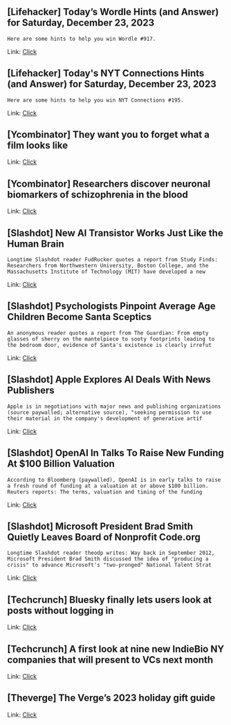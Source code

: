 ## [Lifehacker] Today’s Wordle Hints (and Answer) for Saturday, December 23, 2023
```
Here are some hints to help you win Wordle #917.
```

Link: [Click](https://lifehacker.com/entertainment/wordle-answer-today-december-23-2023)

## [Lifehacker] Today's NYT Connections Hints (and Answer) for Saturday, December 23, 2023
```
Here are some hints to help you win NYT Connections #195.
```

Link: [Click](https://lifehacker.com/entertainment/nyt-connections-answer-today-december-23-2023)

## [Ycombinator] They want you to forget what a film looks like
Link: [Click](https://aftermath.site/true-lies-4k-uhd-blu-ray-james-cameron-peter-jackson-park-road-post)

## [Ycombinator] Researchers discover neuronal biomarkers of schizophrenia in the blood
Link: [Click](https://hmri.org.au/news-article/researchers-discover-neuronal-biomarkers-schizophrenia-blood)

## [Slashdot] New AI Transistor Works Just Like the Human Brain
```
Longtime Slashdot reader FudRucker quotes a report from Study Finds: Researchers from Northwestern University, Boston College, and the Massachusetts Institute of Technology (MIT) have developed a new 
```

Link: [Click](https://hardware.slashdot.org/story/23/12/23/0126244/new-ai-transistor-works-just-like-the-human-brain?utm_source=rss1.0mainlinkanon&utm_medium=feed)

## [Slashdot] Psychologists Pinpoint Average Age Children Become Santa Sceptics
```
An anonymous reader quotes a report from The Guardian: From empty glasses of sherry on the mantelpiece to sooty footprints leading to the bedroom door, evidence of Santa's existence is clearly irrefut
```

Link: [Click](https://science.slashdot.org/story/23/12/22/2330253/psychologists-pinpoint-average-age-children-become-santa-sceptics?utm_source=rss1.0mainlinkanon&utm_medium=feed)

## [Slashdot] Apple Explores AI Deals With News Publishers
```
Apple is in negotiations with major news and publishing organizations (source paywalled; alternative source), "seeking permission to use their material in the company's development of generative artif
```

Link: [Click](https://apple.slashdot.org/story/23/12/22/2323204/apple-explores-ai-deals-with-news-publishers?utm_source=rss1.0mainlinkanon&utm_medium=feed)

## [Slashdot] OpenAI In Talks To Raise New Funding At $100 Billion Valuation
```
According to Bloomberg (paywalled), OpenAI is in early talks to raise a fresh round of funding at a valuation at or above $100 billion. Reuters reports: The terms, valuation and timing of the funding 
```

Link: [Click](https://news.slashdot.org/story/23/12/22/2314227/openai-in-talks-to-raise-new-funding-at-100-billion-valuation?utm_source=rss1.0mainlinkanon&utm_medium=feed)

## [Slashdot] Microsoft President Brad Smith Quietly Leaves Board of Nonprofit Code.org
```
Longtime Slashdot reader theodp writes: Way back in September 2012, Microsoft President Brad Smith discussed the idea of "producing a crisis" to advance Microsoft's "two-pronged" National Talent Strat
```

Link: [Click](https://news.slashdot.org/story/23/12/22/239215/microsoft-president-brad-smith-quietly-leaves-board-of-nonprofit-codeorg?utm_source=rss1.0mainlinkanon&utm_medium=feed)

## [Techcrunch] Bluesky finally lets users look at posts without logging in
Link: [Click](https://techcrunch.com/2023/12/22/bluesky-finally-lets-users-look-at-posts-without-logging-in/)

## [Techcrunch] A first look at nine new IndieBio NY companies that will present to VCs next month
Link: [Click](https://techcrunch.com/2023/12/22/a-first-look-at-nine-new-indiebio-ny-companies-that-will-present-to-vcs-next-month/)

## [Theverge] The Verge’s 2023 holiday gift guide
Link: [Click](https://www.theverge.com/23939057/holiday-gift-guide-2023-best-ideas-unique-tech-gadgets)

